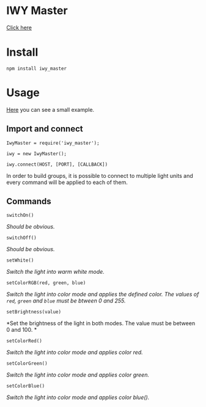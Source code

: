 # IWY Master

[Click here](http://iwy-light.de/gb/iwy-starter-sets/iwy-color-single-set-9w.html)

# Install

`npm install iwy_master`

# Usage

[Here](exampels/on_off.js) you can see a small example.

## Import and connect
```
IwyMaster = require('iwy_master');

iwy = new IwyMaster();

iwy.connect(HOST, [PORT], [CALLBACK])
```
In order to build groups, it is possible to connect to multiple light units and every command will be applied to each of them.

## Commands


`switchOn()`

*Should be obvious.*

`switchOff()`

*Should be obvious.*

`setWhite()`

*Switch the light into warm white mode.*

`setColorRGB(red, green, blue)`

*Switch the light into color mode and applies the defined color.
The values of `red`, `green` and `blue` must be btween 0 and 255.*

`setBrightness(value)`

*Set the brightness of the light in both modes. The value must be between 0 and 100. *

`setColorRed()`

*Switch the light into color mode and applies color red.*

`setColorGreen()`

*Switch the light into color mode and applies color green.*

`setColorBlue()`

*Switch the light into color mode and applies color blue().*
